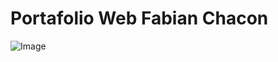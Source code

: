 # Portafolio Web Fabian Chacon

![Image](https://github.com/user-attachments/assets/4684d1bf-efaa-484f-8c18-ee60d1973df4)
